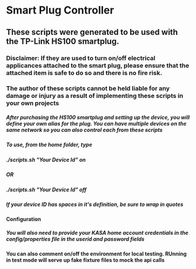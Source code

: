 # Smart Plug Controller

## These scripts were generated to be used with the TP-Link HS100 smartplug.

### Disclaimer: If they are used to turn on/off electrical applicances attached to the smart plug, please ensure that the attached item is safe to do so and there is no fire risk.
### The author of these scripts cannot be held liable for any damage or injury as a result of implementing these scripts in your own projects


##### After purchasing the HS100 smartplug and setting up the device, you will define your own alias for the plug. You can have multiple devices on the same network so you can also control each from these scripts
##### To use, from the home folder, type

##### ./scripts.sh "Your Device Id" on
##### OR
##### ./scripts.sh "Your Device Id" off

##### If your device ID has spaces in it's definition, be sure to wrap in quotes

#### Configuration
##### You will also need to provide your KASA home account credentials in the config/properties file in the userid and password fields

#### You can also comment on/off the environment for local testing. RUnning in test mode will serve up fake fixture files to mock the api calls
